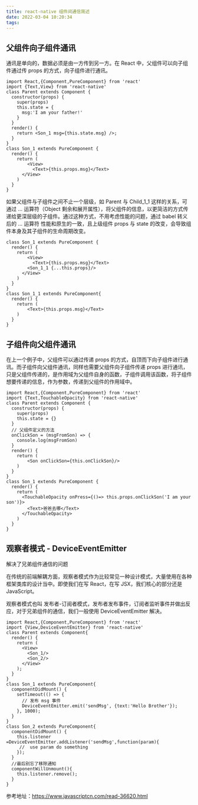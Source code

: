 ```yaml
---
title: react-native 组件间通信简述
date: 2022-03-04 10:20:34
tags:
---
```

## 父组件向子组件通讯
通讯是单向的，数据必须是由一方传到另一方。在 React 中，父组件可以向子组件通过传 props 的方式，向子组件进行通讯。
```
import React,{Component,PureComponent} from 'react'
import {Text,View} from 'react-native'
class Parent extends Component {
  constructor(props) {
    super(props)
    this.state = {
      msg:'I am your father!'
    }
  }
  render() {
    return <Son_1 msg={this.state.msg} />;
  }
}
class Son_1 extends PureComponent {
  render() {
    return (
        <View>
          <Text>{this.props.msg}</Text>
      </View>
    )
  }
}
```
如果父组件与子组件之间不止一个层级，如 Parent 与 Child_1_1 这样的关系，可通过 ... 运算符（Object 剩余和展开属性），将父组件的信息，以更简洁的方式传递给更深层级的子组件。通过这种方式，不用考虑性能的问题，通过 babel 转义后的 ... 运算符 性能和原生的一致，且上级组件 props 与 state 的改变，会导致组件本身及其子组件的生命周期改变。
```
class Son_1 extends PureComponent {
  render() {
    return (
        <View>
          <Text>{this.props.msg}</Text>
        <Son_1_1 {...this.props}/>
      </View>
    )
  }
}
class Son_1_1 extends PureComponent{
  render() {
    return (
        <Text>{this.props.msg}</Text>
    )
  }
}
```
## 子组件向父组件通讯
在上一个例子中，父组件可以通过传递 props 的方式，自顶而下向子组件进行通讯。而子组件向父组件通讯，同样也需要父组件向子组件传递 props 进行通讯，只是父组件传递的，是作用域为父组件自身的函数，子组件调用该函数，将子组件想要传递的信息，作为参数，传递到父组件的作用域中。
```
import React,{Component,PureComponent} from 'react'
import {Text,TouchableOpacity} from 'react-native'
class Parent extends Component {
  constructor(props) {
    super(props)
    this.state = {}
  }
  // 父组件定义的方法
  onClickSon = (msgFromSon) => {
    console.log(msgFromSon)
  }
  render() {
    return (
        <Son onClickSon={this.onClickSon}/>
    )
  }
}
class Son_1 extends PureComponent {
  render() {
    return (
      <TouchableOpacity onPress={()=> this.props.onClickSon('I am your son')}>
        <Text>爸爸去哪</Text>  
      </TouchableOpacity>
    )
  }
}
```
## 观察者模式 - DeviceEventEmitter
解决了兄弟组件通信的问题

在传统的前端解耦方面，观察者模式作为比较常见一种设计模式，大量使用在各种框架类库的设计当中。即使我们在写 React，在写 JSX，我们核心的部分还是 JavaScript。

观察者模式也叫 发布者-订阅者模式，发布者发布事件，订阅者监听事件并做出反应，对于兄弟组件的通信，我们一般使用 DeviceEventEmitter 解决。
```
import React,{Component,PureComponent} from 'react'
import {View,DeviceEventEmitter} from 'react-native'
class Parent extends Component{
  render() {
    return (
      <View>
        <Son_1/>
        <Son_2/>
      </View>
    );
  }
}
class Son_1 extends PureComponent{
  componentDidMount() {
    setTimeout(() => {
      // 发布 msg 事件
      DeviceEventEmitter.emit('sendMsg', {text:'Hello Brother'});
    }, 1000);
  }
}
class Son_2 extends PureComponent{
  componentDidMount() {
    this.listener =DeviceEventEmitter.addListener('sendMsg',function(param){
     //  use param do something
    });
  }
  //最后别忘了移除通知
  componentWillUnmount(){
    this.listener.remove();
  }
}
```
参考地址：https://www.javascriptcn.com/read-36620.html